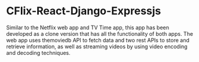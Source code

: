 # CFlix-React-Django-Expressjs
Similar to the Netflix web app and TV Time app, this app has been developed as a clone version that has all the functionality of both apps. The web app uses themoviedb API to fetch data and two rest APIs to store and retrieve information, as well as streaming videos by using video encoding and decoding techniques.
